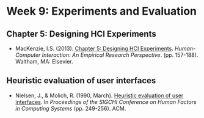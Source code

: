 # Week 9: Experiments and Evaluation

## Chapter 5: Designing HCI Experiments

- MacKenzie, I.S. (2013). [Chapter 5: Designing HCI Experiments](https://gatech.instructure.com/courses/234504/files/folder/Required%20Readings). _Human-Computer Interaction: An Empirical Research Perspective_. (pp. 157-188). Waltham, MA: Elsevier.

## Heuristic evaluation of user interfaces

- Nielsen, J., & Molich, R. (1990, March). [Heuristic evaluation of user interfaces](https://pdfs.semanticscholar.org/501e/496146b04f42e3e6a49aabd29fb909083007.pdf). In _Proceedings of the SIGCHI Conference on Human Factors in Computing Systems_ (pp. 249-256). ACM.
